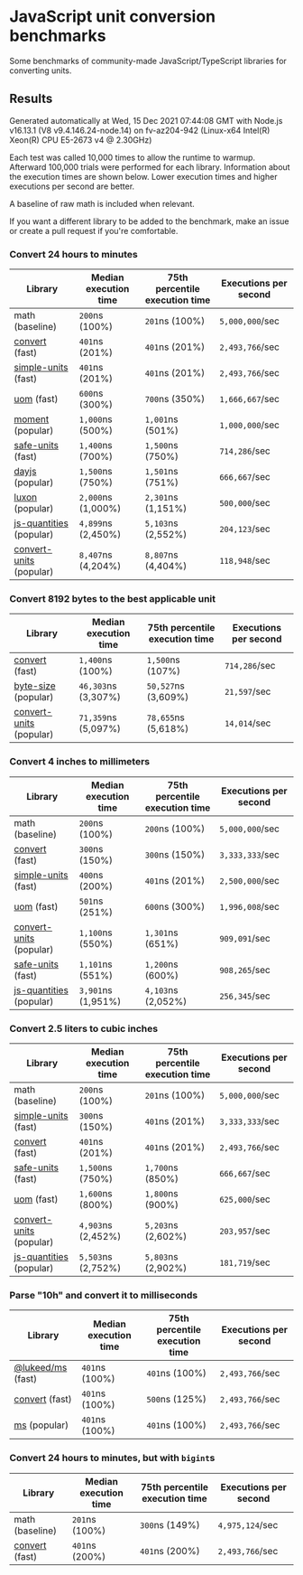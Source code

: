 # JavaScript unit conversion benchmarks

Some benchmarks of community-made JavaScript/TypeScript libraries for converting units.

## Results

<!-- beginblock(results) -->

Generated automatically at Wed, 15 Dec 2021 07:44:08 GMT with Node.js v16.13.1 (V8 v9.4.146.24-node.14) on fv-az204-942 (Linux-x64 Intel(R) Xeon(R) CPU E5-2673 v4 @ 2.30GHz)

Each test was called 10,000 times to allow the runtime to warmup.
Afterward 100,000 trials were performed for each library.
Information about the execution times are shown below.
Lower execution times and higher executions per second are better.

A baseline of raw math is included when relevant.

If you want a different library to be added to the benchmark, make an issue or create a pull request if you're comfortable.

### Convert 24 hours to minutes

| Library                                                            | Median execution time | 75th percentile execution time | Executions per second |
| ------------------------------------------------------------------ | --------------------- | ------------------------------ | --------------------- |
| math (baseline)                                                    | `200`ns (100%)        | `201`ns (100%)                 | `5,000,000`/sec       |
| [convert](https://npmjs.com/package/convert) (fast)                | `401`ns (201%)        | `401`ns (201%)                 | `2,493,766`/sec       |
| [simple-units](https://npmjs.com/package/simple-units) (fast)      | `401`ns (201%)        | `401`ns (201%)                 | `2,493,766`/sec       |
| [uom](https://npmjs.com/package/uom) (fast)                        | `600`ns (300%)        | `700`ns (350%)                 | `1,666,667`/sec       |
| [moment](https://npmjs.com/package/moment) (popular)               | `1,000`ns (500%)      | `1,001`ns (501%)               | `1,000,000`/sec       |
| [safe-units](https://npmjs.com/package/safe-units) (fast)          | `1,400`ns (700%)      | `1,500`ns (750%)               | `714,286`/sec         |
| [dayjs](https://npmjs.com/package/dayjs) (popular)                 | `1,500`ns (750%)      | `1,501`ns (751%)               | `666,667`/sec         |
| [luxon](https://npmjs.com/package/luxon) (popular)                 | `2,000`ns (1,000%)    | `2,301`ns (1,151%)             | `500,000`/sec         |
| [js-quantities](https://npmjs.com/package/js-quantities) (popular) | `4,899`ns (2,450%)    | `5,103`ns (2,552%)             | `204,123`/sec         |
| [convert-units](https://npmjs.com/package/convert-units) (popular) | `8,407`ns (4,204%)    | `8,807`ns (4,404%)             | `118,948`/sec         |

### Convert 8192 bytes to the best applicable unit

| Library                                                            | Median execution time | 75th percentile execution time | Executions per second |
| ------------------------------------------------------------------ | --------------------- | ------------------------------ | --------------------- |
| [convert](https://npmjs.com/package/convert) (fast)                | `1,400`ns (100%)      | `1,500`ns (107%)               | `714,286`/sec         |
| [byte-size](https://npmjs.com/package/byte-size) (popular)         | `46,303`ns (3,307%)   | `50,527`ns (3,609%)            | `21,597`/sec          |
| [convert-units](https://npmjs.com/package/convert-units) (popular) | `71,359`ns (5,097%)   | `78,655`ns (5,618%)            | `14,014`/sec          |

### Convert 4 inches to millimeters

| Library                                                            | Median execution time | 75th percentile execution time | Executions per second |
| ------------------------------------------------------------------ | --------------------- | ------------------------------ | --------------------- |
| math (baseline)                                                    | `200`ns (100%)        | `200`ns (100%)                 | `5,000,000`/sec       |
| [convert](https://npmjs.com/package/convert) (fast)                | `300`ns (150%)        | `300`ns (150%)                 | `3,333,333`/sec       |
| [simple-units](https://npmjs.com/package/simple-units) (fast)      | `400`ns (200%)        | `401`ns (201%)                 | `2,500,000`/sec       |
| [uom](https://npmjs.com/package/uom) (fast)                        | `501`ns (251%)        | `600`ns (300%)                 | `1,996,008`/sec       |
| [convert-units](https://npmjs.com/package/convert-units) (popular) | `1,100`ns (550%)      | `1,301`ns (651%)               | `909,091`/sec         |
| [safe-units](https://npmjs.com/package/safe-units) (fast)          | `1,101`ns (551%)      | `1,200`ns (600%)               | `908,265`/sec         |
| [js-quantities](https://npmjs.com/package/js-quantities) (popular) | `3,901`ns (1,951%)    | `4,103`ns (2,052%)             | `256,345`/sec         |

### Convert 2.5 liters to cubic inches

| Library                                                            | Median execution time | 75th percentile execution time | Executions per second |
| ------------------------------------------------------------------ | --------------------- | ------------------------------ | --------------------- |
| math (baseline)                                                    | `200`ns (100%)        | `201`ns (100%)                 | `5,000,000`/sec       |
| [simple-units](https://npmjs.com/package/simple-units) (fast)      | `300`ns (150%)        | `401`ns (201%)                 | `3,333,333`/sec       |
| [convert](https://npmjs.com/package/convert) (fast)                | `401`ns (201%)        | `401`ns (201%)                 | `2,493,766`/sec       |
| [safe-units](https://npmjs.com/package/safe-units) (fast)          | `1,500`ns (750%)      | `1,700`ns (850%)               | `666,667`/sec         |
| [uom](https://npmjs.com/package/uom) (fast)                        | `1,600`ns (800%)      | `1,800`ns (900%)               | `625,000`/sec         |
| [convert-units](https://npmjs.com/package/convert-units) (popular) | `4,903`ns (2,452%)    | `5,203`ns (2,602%)             | `203,957`/sec         |
| [js-quantities](https://npmjs.com/package/js-quantities) (popular) | `5,503`ns (2,752%)    | `5,803`ns (2,902%)             | `181,719`/sec         |

### Parse "10h" and convert it to milliseconds

| Library                                                   | Median execution time | 75th percentile execution time | Executions per second |
| --------------------------------------------------------- | --------------------- | ------------------------------ | --------------------- |
| [@lukeed/ms](https://npmjs.com/package/@lukeed/ms) (fast) | `401`ns (100%)        | `401`ns (100%)                 | `2,493,766`/sec       |
| [convert](https://npmjs.com/package/convert) (fast)       | `401`ns (100%)        | `500`ns (125%)                 | `2,493,766`/sec       |
| [ms](https://npmjs.com/package/ms) (popular)              | `401`ns (100%)        | `401`ns (100%)                 | `2,493,766`/sec       |

### Convert 24 hours to minutes, but with `bigint`s

| Library                                             | Median execution time | 75th percentile execution time | Executions per second |
| --------------------------------------------------- | --------------------- | ------------------------------ | --------------------- |
| math (baseline)                                     | `201`ns (100%)        | `300`ns (149%)                 | `4,975,124`/sec       |
| [convert](https://npmjs.com/package/convert) (fast) | `401`ns (200%)        | `401`ns (200%)                 | `2,493,766`/sec       |

<!-- endblock(results) -->
